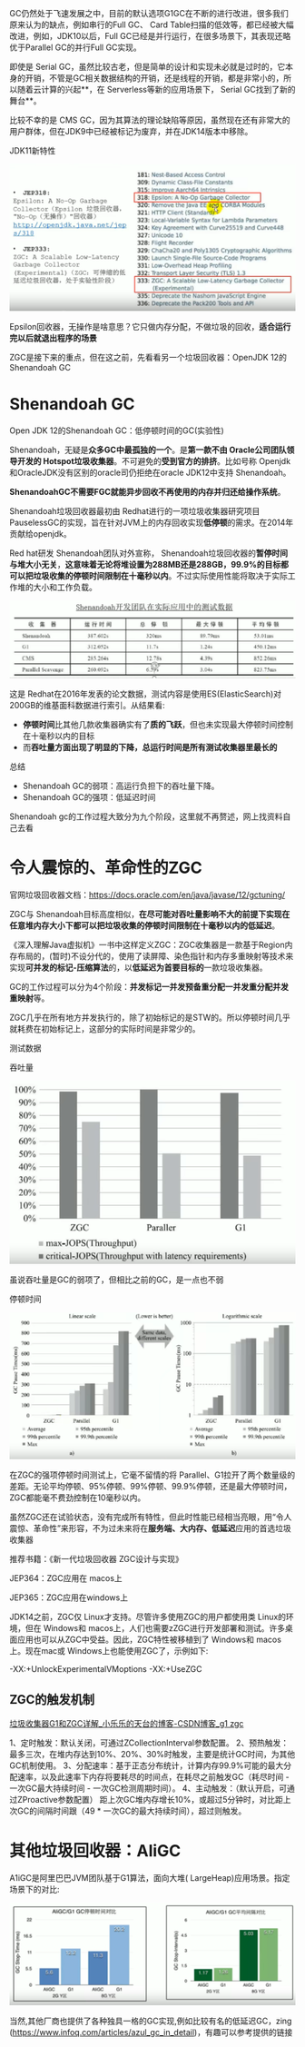 GC仍然处于飞速发展之中，目前的默认选项G1GC在不断的进行改进，很多我们原来认为的缺点，例如串行的Full GC、 Card Table扫描的低效等，都已经被大幅改进，例如，JDK10以后，Full GC已经是并行运行，在很多场景下，其表现还略优于Parallel GC的并行Full GC实现。

即使是 Serial GC，虽然比较古老，但是简单的设计和实现未必就是过时的，它本身的开销，不管是GC相关数据结构的开销，还是线程的开销，都是非常小的，所以随着云计算的兴起**，在 Serverless等新的应用场景下， Serial GC找到了新的舞台**。

比较不幸的是 CMS GC，因为其算法的理论缺陷等原因，虽然现在还有非常大的用户群体，但在JDK9中已经被标记为废弃，并在JDK14版本中移除。

JDK11新特性

![image-20220604162522065](img/垃圾回收器新发展.assets/image-20220604162522065.png)

Epsilon回收器，无操作是啥意思？它只做内存分配，不做垃圾的回收，**适合运行完以后就退出程序的场景**

ZGC是接下来的重点，但在这之前，先看看另一个垃圾回收器：OpenJDK 12的Shenandoah GC

# Shenandoah GC

Open JDK 12的Shenandoah GC：低停顿时间的GC(实验性)

Shenandoah，无疑是**众多GC中最孤独的一个**。是**第一款不由 Oracle公司团队领导开发的 Hotspot垃圾收集器**。不可避免的**受到官方的排挤**。比如号称 Openjdk和OracleJDK没有区别的oracle司仍拒绝在oracle JDK12中支持 Shenandoah。

**ShenandoahGC不需要FGC就能异步回收不再使用的内存并归还给操作系统**。

Shenandoah垃圾回收器最初由 Redhat进行的一项垃圾收集器研究项目 PauselessGC的实现，旨在针对JVM上的内存回收实现**低停顿**的需求。在2014年贡献给openjdk。

Red hat研发 Shenandoah团队对外宣称， Shenandoah垃圾回收器的**暂停时间与堆大小无关**，**这意味着无论将堆设置为288MB还是288GB，99.9%的目标都可以把垃圾收集的停顿时间限制在十毫秒以内**。不过实际使用性能将取决于实际工作堆的大小和工作负载。

![image-20220604163301567](img/垃圾回收器新发展.assets/image-20220604163301567.png)

这是 Redhat在2016年发表的论文数据，测试内容是使用ES(ElasticSearch)对200GB的维基面科数据进行索引。从结果看:

- **停顿时间**比其他几款收集器确实有了**质的飞跃**，但也未实现最大停顿时间控制在十毫秒以内的目标
- 而**吞吐量方面出现了明显的下降，总运行时间是所有测试收集器里最长的**

总结

- Shenandoah GC的弱项：高运行负担下的吞吐量下降。
- Shenandoah GC的强项：低延迟时间

Shenandoah gc的工作过程大致分为九个阶段，这里就不再赘述，网上找资料自己去看



# 令人震惊的、革命性的ZGC

官网垃圾回收器文档：https://docs.oracle.com/en/java/javase/12/gctuning/

ZGC与 Shenandoah目标高度相似，**在尽可能对吞吐量影响不大的前提下实现在任意堆内存大小下都可以把垃圾收集的停顿时间限制在十毫秒以内的低延迟**。

《深入理解Java虚拟机》一书中这样定义ZGC：ZGC收集器是一款基于Region内存布局的，(暂时)不设分代的，使用了读屏障、染色指针和内存多重映射等技术来实现**可并发的标记-压缩算法**的，以**低延迟为首要目标的**一款垃圾收集器。

GC的工作过程可以分为4个阶段：**并发标记一并发预备重分配一并发重分配并发重映射**等。

ZGC几乎在所有地方并发执行的，除了初始标记的是STW的。所以停顿时间几乎就耗费在初始标记上，这部分的实际时间是非常少的。

测试数据

吞吐量

![image-20220604164349098](img/垃圾回收器新发展.assets/image-20220604164349098.png)

虽说吞吐量是GC的弱项了，但相比之前的GC，是一点也不弱



停顿时间

![image-20220604164517290](img/垃圾回收器新发展.assets/image-20220604164517290.png)



在ZGC的强项停顿时间测试上，它毫不留情的将 Parallel、G1拉开了两个数量级的差距。无论平均停顿、95%停顿、99%停顿、99.9%停顿，还是最大停顿时间，ZGC都能毫不费劲控制在10毫秒以内。

虽然ZGC还在试验状态，没有完成所有特性，但此时性能已经相当亮眼，用“令人震惊、革命性”来形容，不为过未来将在**服务端、大内存、低延迟**应用的首选垃圾收集器

推荐书籍：《新一代垃圾回收器 ZGC设计与实现》

JEP364：ZGC应用在 macos上

JEP365：ZGC应用在windows上

JDK14之前，ZGC仅 Linux才支持。尽管许多使用ZGC的用户都使用类 Linux的环境，但在 Windows和 macos上，人们也需要zZGC进行开发部署和测试。许多桌面应用也可以从ZGC中受益。因此，ZGC特性被移植到了 Windows和 macos上。现在mac或 Windows上也能使用ZGC了，示例如下:

-XX:+UnlockExperimentalVMoptions  -XX:+UseZGC



## ZGC的触发机制

[垃圾收集器G1和ZGC详解_小乐乐的天台的博客-CSDN博客_g1 zgc](https://blog.csdn.net/qq_41931364/article/details/107040928)

1、定时触发：默认关闭，可通过ZCollectionInterval参数配置。
2、预热触发：最多三次，在堆内存达到10%、20%、30%时触发，主要是统计GC时间，为其他GC机制使用。
3、分配速率：基于正态分布统计，计算内存99.9%可能的最大分配速率，以及此速率下内存将要耗尽的时间点，在耗尽之前触发GC（耗尽时间 - 一次GC最大持续时间 - 一次GC检测周期时间）。
4、主动触发：（默认开启，可通过ZProactive参数配置） 距上次GC堆内存增长10%，或超过5分钟时，对比距上次GC的间隔时间跟（49 * 一次GC的最大持续时间），超过则触发。



# 其他垃圾回收器：AliGC

A1iGC是阿里巴巴JVM团队基于G1算法，面向大堆( LargeHeap)应用场景。指定场景下的对比:

![image-20220604165122923](img/垃圾回收器新发展.assets/image-20220604165122923.png)

当然,其他厂商也提供了各种独具一格的GC实现,例如比较有名的低延迟GC，zing (https://www.infoq.com/articles/azul_gc_in_detail)，有趣可以参考提供的链接